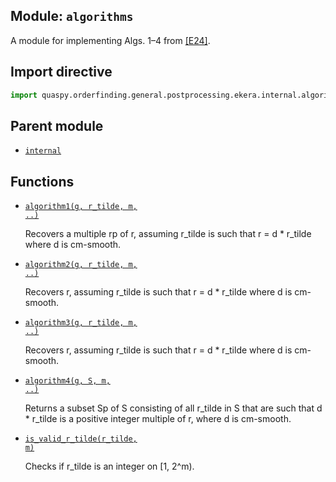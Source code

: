 ## Module: <code>algorithms</code>
A module for implementing Algs. 1–4 from [[E24]](https://doi.org/10.1145/3655026).

## Import directive
```python
import quaspy.orderfinding.general.postprocessing.ekera.internal.algorithms
```

## Parent module
- [<code>internal</code>](../README.md)

## Functions
- [<code>algorithm1(g, r_tilde, m, ..)</code>](algorithm1.md)

  Recovers a multiple rp of r, assuming r_tilde is such that r = d * r_tilde where d is cm-smooth.

- [<code>algorithm2(g, r_tilde, m, ..)</code>](algorithm2.md)

  Recovers r, assuming r_tilde is such that r = d * r_tilde where d is cm-smooth.

- [<code>algorithm3(g, r_tilde, m, ..)</code>](algorithm3.md)

  Recovers r, assuming r_tilde is such that r = d * r_tilde where d is cm-smooth.

- [<code>algorithm4(g, S, m, ..)</code>](algorithm4.md)

  Returns a subset Sp of S consisting of all r_tilde in S that are such that d * r_tilde is a positive integer multiple of r, where d is cm-smooth.

- [<code>is_valid_r_tilde(r_tilde, m)</code>](is_valid_r_tilde.md)

  Checks if r_tilde is an integer on [1, 2^m).

